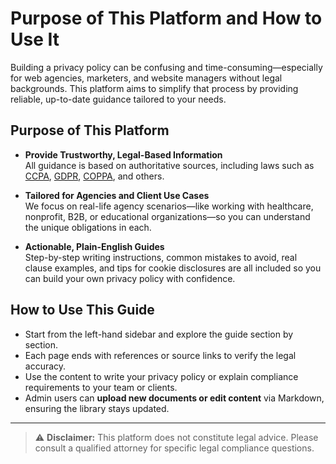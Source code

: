 # Purpose of This Platform and How to Use It

Building a privacy policy can be confusing and time-consuming—especially for web agencies, marketers, and website managers without legal backgrounds. This platform aims to simplify that process by providing reliable, up-to-date guidance tailored to your needs.

## Purpose of This Platform

- **Provide Trustworthy, Legal-Based Information**  
  All guidance is based on authoritative sources, including laws such as [CCPA](https://oag.ca.gov/privacy/ccpa), [GDPR](https://gdpr.eu/), [COPPA](https://www.ftc.gov/legal-library/browse/rules/childrens-online-privacy-protection-rule-coppa), and others.

- **Tailored for Agencies and Client Use Cases**  
  We focus on real-life agency scenarios—like working with healthcare, nonprofit, B2B, or educational organizations—so you can understand the unique obligations in each.

- **Actionable, Plain-English Guides**  
  Step-by-step writing instructions, common mistakes to avoid, real clause examples, and tips for cookie disclosures are all included so you can build your own privacy policy with confidence.

## How to Use This Guide

- Start from the left-hand sidebar and explore the guide section by section.
- Each page ends with references or source links to verify the legal accuracy.
- Use the content to write your privacy policy or explain compliance requirements to your team or clients.
- Admin users can **upload new documents or edit content** via Markdown, ensuring the library stays updated.

---

> ⚠️ **Disclaimer:** This platform does not constitute legal advice. Please consult a qualified attorney for specific legal compliance questions.
